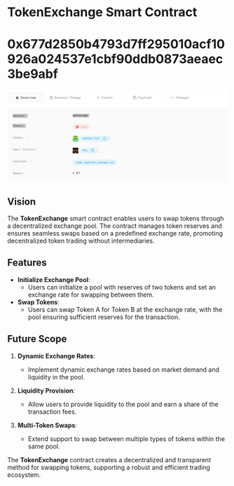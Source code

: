 # TokenExchange Smart Contract
# 0x677d2850b4793d7ff295010acf10926a024537e1cbf90ddb0873aeaec3be9abf
![alt text](image.png)
## Vision

The **TokenExchange** smart contract enables users to swap tokens through a decentralized exchange pool. The contract manages token reserves and ensures seamless swaps based on a predefined exchange rate, promoting decentralized token trading without intermediaries.

## Features

- **Initialize Exchange Pool**:
  - Users can initialize a pool with reserves of two tokens and set an exchange rate for swapping between them.
- **Swap Tokens**:
  - Users can swap Token A for Token B at the exchange rate, with the pool ensuring sufficient reserves for the transaction.

## Future Scope

1. **Dynamic Exchange Rates**:

   - Implement dynamic exchange rates based on market demand and liquidity in the pool.

2. **Liquidity Provision**:

   - Allow users to provide liquidity to the pool and earn a share of the transaction fees.

3. **Multi-Token Swaps**:
   - Extend support to swap between multiple types of tokens within the same pool.

The **TokenExchange** contract creates a decentralized and transparent method for swapping tokens, supporting a robust and efficient trading ecosystem.
